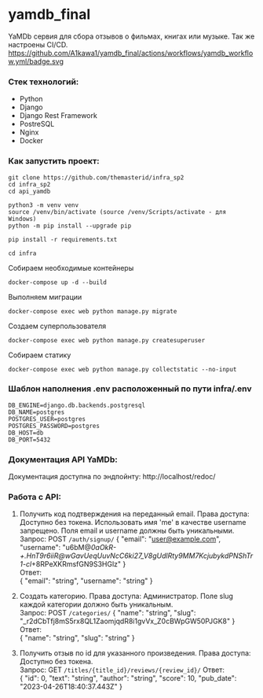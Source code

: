 # yamdb_final
YaMDb сервия для сбора отзывов о фильмах, книгах или музыке. Так же настроены CI/CD.  
https://github.com/A1kawa1/yamdb_final/actions/workflows/yamdb_workflow.yml/badge.svg  

### Стек технологий:
- Python
- Django
- Django Rest Framework
- PostreSQL
- Nginx
- Docker

### Как запустить проект:

```
git clone https://github.com/themasterid/infra_sp2
cd infra_sp2
cd api_yamdb
```


```
python3 -m venv venv
source /venv/bin/activate (source /venv/Scripts/activate - для Windows)
python -m pip install --upgrade pip
```


```
pip install -r requirements.txt
```


```
cd infra
```

Собираем необходимые контейнеры  
```
docker-compose up -d --build
```

Выполняем миграции  
```
docker-compose exec web python manage.py migrate
```

Создаем суперпользователя  
```
docker-compose exec web python manage.py createsuperuser
```

Cобираем статику  
```
docker-compose exec web python manage.py collectstatic --no-input
```


### Шаблон наполнения .env расположенный по пути infra/.env
```
DB_ENGINE=django.db.backends.postgresql
DB_NAME=postgres
POSTGRES_USER=postgres
POSTGRES_PASSWORD=postgres
DB_HOST=db
DB_PORT=5432
```

### Документация API YaMDb:
Документация доступна по эндпойнту: http://localhost/redoc/


### Работа с API:
1. Получить код подтверждения на переданный email. Права доступа: Доступно без токена. Использовать имя 'me' в качестве username запрещено. Поля email и username должны быть уникальными.  
Запрос: POST `/auth/signup/` 
{
  "email": "user@example.com",
  "username": "u6bM@_0aOkR-+.HnT9r6iiR@wGavUeqUuvNcC6ki27_V8gUdlRty9MM7KcjubykdPNShTr1-cl_+8RPeXKRmsfGN9S3HGlz"
}  
Ответ:  
{
  "email": "string",
  "username": "string"
}  

2. Создать категорию. Права доступа: Администратор. Поле slug каждой категории должно быть уникальным.  
Запрос: POST `/categories/` 
{
  "name": "string",
  "slug": "_r2dCbTfj8mS5rx8QL1ZaomjqdR8i1gvVx_Z0cBWpGW50PJGK8"
}
Ответ:  
{
  "name": "string",
  "slug": "string"
}  

3. Получить отзыв по id для указанного произведения. Права доступа: Доступно без токена.  
Запрос: GET `/titles/{title_id}/reviews/{review_id}/` 
Ответ:  
{
  "id": 0,
  "text": "string",
  "author": "string",
  "score": 10,
  "pub_date": "2023-04-26T18:40:37.443Z"
}